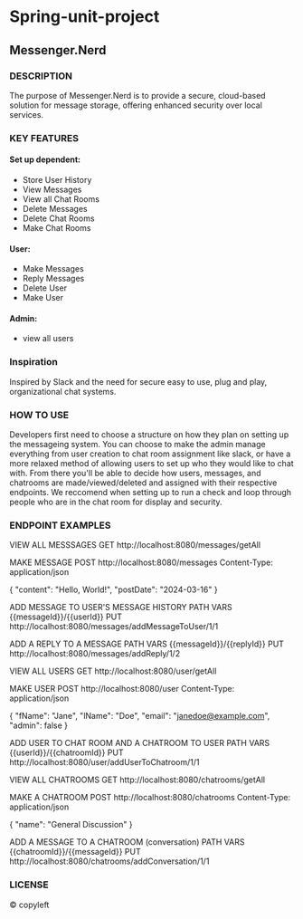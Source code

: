 # Spring-unit-project

## Messenger.Nerd

### **DESCRIPTION**
The purpose of Messenger.Nerd is to provide a secure, cloud-based solution for message storage, offering enhanced security over local services.

### **KEY FEATURES**

#### Set up dependent:
- Store User History
- View Messages
- View all Chat Rooms
- Delete Messages
- Delete Chat Rooms
- Make Chat Rooms

#### User:
- Make Messages
- Reply Messages
- Delete User
- Make User

#### Admin:
- view all users

### **Inspiration**
Inspired by Slack and the need for secure easy to use, plug and play, organizational chat systems.

### **HOW TO USE**
Developers first need to choose a structure on how they plan on setting up the messageing system. You can choose to make the admin manage everything from user creation to chat room assignment like slack, or have  a more relaxed method of allowing users to set up who they would like to chat with. From there you'll be able to decide how users, messages, and chatrooms are made/viewed/deleted and assigned with their respective endpoints. We reccomend when setting up to run a check and loop through people who are in the chat room for display and security.

### **ENDPOINT EXAMPLES**

VIEW ALL MESSSAGES
GET http://localhost:8080/messages/getAll

MAKE MESSAGE
POST http://localhost:8080/messages
Content-Type: application/json

{
  "content": "Hello, World!",
  "postDate": "2024-03-16"
}

ADD MESSAGE TO USER'S MESSAGE HISTORY
PATH VARS {{messageId}}/{{userId}}
PUT http://localhost:8080/messages/addMessageToUser/1/1

ADD A REPLY TO A MESSAGE
PATH VARS {{messageId}}/{{replyId}}
PUT http://localhost:8080/messages/addReply/1/2

VIEW ALL USERS
GET http://localhost:8080/user/getAll

MAKE USER
POST http://localhost:8080/user
Content-Type: application/json

{
  "fName": "Jane",
  "lName": "Doe",
  "email": "janedoe@example.com",
  "admin": false
}

ADD USER TO CHAT ROOM AND A CHATROOM TO USER
PATH VARS {{userId}}/{{chatroomId}}
PUT http://localhost:8080/user/addUserToChatroom/1/1

VIEW ALL CHATROOMS
GET http://localhost:8080/chatrooms/getAll

MAKE A CHATROOM
POST http://localhost:8080/chatrooms
Content-Type: application/json

{
  "name": "General Discussion"
}

ADD A MESSAGE TO A CHATROOM (conversation)
PATH VARS {{chatroomId}}/{{messageId}}
PUT http://localhost:8080/chatrooms/addConversation/1/1



### **LICENSE**
&copy; copyleft
